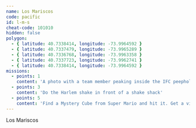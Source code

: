```yaml
---
name: Los Mariscos
code: pacific
id: l-m-s
cheat-code: 101010
hidden: false
polygon:
  - { latitude: 40.7338414, longitude: -73.9964592 }
  - { latitude: 40.7337479, longitude: -73.9965289 }
  - { latitude: 40.7336768, longitude: -73.9963358 }
  - { latitude: 40.7337723, longitude: -73.9962741 }
  - { latitude: 40.7338414, longitude: -73.9964592 }
missions:
  - points: 1
    content: 'A photo with a team member peaking inside the IFC peephole.'
  - points: 3
    content: 'Do the Harlem shake in front of a shake shack'
  - points: 5
    content: 'Find a Mystery Cube from Super Mario and hit it. Get a video for a power up of 2 stars.'
---
```


Los Mariscos